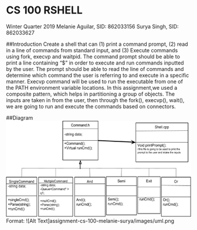 # CS 100 RSHELL
Winter Quarter 2019
Melanie Aguilar, SID: 862033156
Surya Singh, SID: 862033627

##Introduction
Create a shell that can (1) print a command prompt, (2) read in a line of commands from standard input, and (3) Execute commands using fork, execvp and waitpid. The command prompt should be able to print a line containing “$” in order to execute and run commands inputted by the user. The prompt should be able to read the line of commands and determine which command the user is referring to and execute in a specific manner.  Execvp command will be used to run the executable from one of the PATH environment variable  locations. In this assignment,we used a composite pattern, which helps in partitioning a group of objects. The inputs are taken in from the user, then through the fork(), execvp(), wait(), we are going to run and execute the commands based on connectors. 

##Diagram
![GitHub Logo](/images/uml.png)
Format: ![Alt Text]assignment-cs-100-melanie-surya/images/uml.png
      

